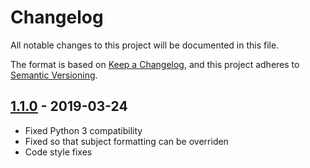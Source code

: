 # Changelog
All notable changes to this project will be documented in this file.

The format is based on [Keep a Changelog](https://keepachangelog.com/en/1.0.0/),
and this project adheres to [Semantic Versioning](https://semver.org/spec/v2.0.0.html).

## [1.1.0] - 2019-03-24

- Fixed Python 3 compatibility
- Fixed so that subject formatting can be overriden
- Code style fixes

[1.1.0]: https://github.com/danmichaelo/eximhandler/compare/v1.0.0...v1.1.0
